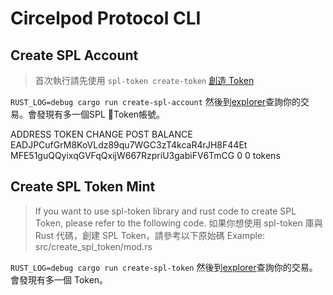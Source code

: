 # Circelpod Protocol CLI

## Create SPL Account

> 首次執行請先使用 `spl-token create-token` [創造 Token](https://github.com/solana-labs/solana-program-library/blob/f3a8fae2f5816d68afcfbf60593fac95c65373f5/docs/src/token.md)

`RUST_LOG=debug cargo run create-spl-account`
然後到[explorer](https://explorer.solana.com/)查詢你的交易。會發現有多一個SPL Token帳號。

ADDRESS	TOKEN	CHANGE	POST BALANCE
EADJPCufGrM8KoVLdz89qu7WGC3zT4kcaR4rJH8F44Et MFE51guQQyixqGVFqQxijW667RzpriU3gabiFV6TmCG 0	0 tokens

## Create SPL Token Mint

> If you want to use spl-token library and rust code to create SPL Token, please refer to the following code.
> 如果你想使用 spl-token 庫與 Rust 代碼，創建 SPL Token，請參考以下原始碼
> Example:
> src/create_spl_token/mod.rs

`RUST_LOG=debug cargo run create-spl-token`
然後到[explorer](https://explorer.solana.com/)查詢你的交易。會發現有多一個 Token。
